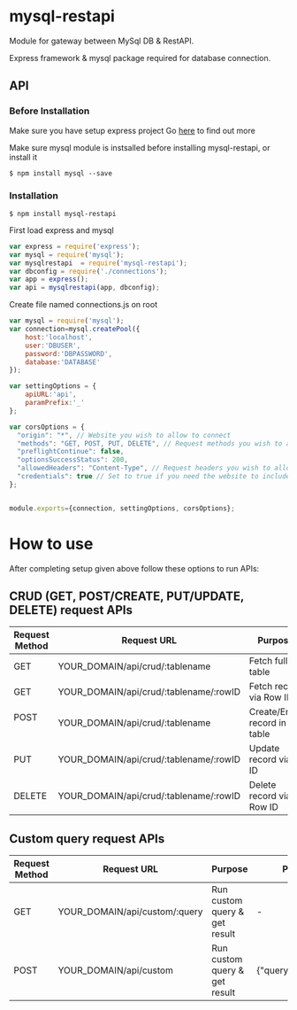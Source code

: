 # mysql-restapi

Module for gateway between MySql DB & RestAPI.

Express framework & mysql package required for database connection.

## API

### Before Installation
Make sure you have setup express project
Go [here](https://expressjs.com/) to find out more 

Make sure mysql module is instsalled before installing mysql-restapi, or install it

`$ npm install mysql --save`

### Installation

`$ npm install mysql-restapi`

First load express and mysql

```js
var express = require('express');
var mysql = require('mysql');
var mysqlrestapi  = require('mysql-restapi');
var dbconfig = require('./connections');
var app = express();
var api = mysqlrestapi(app, dbconfig);

```
Create file named connections.js on root

```js
var mysql = require('mysql');
var connection=mysql.createPool({
    host:'localhost',
    user:'DBUSER',
    password:'DBPASSWORD',
    database:'DATABASE'
});

var settingOptions = {
    apiURL:'api',
    paramPrefix:'_'
};

var corsOptions = {
  "origin": "*", // Website you wish to allow to connect
  "methods": "GET, POST, PUT, DELETE", // Request methods you wish to allow
  "preflightContinue": false,
  "optionsSuccessStatus": 200,
  "allowedHeaders": "Content-Type", // Request headers you wish to allow
  "credentials": true // Set to true if you need the website to include cookies in the requests sent
};


module.exports={connection, settingOptions, corsOptions};
```

# How to use

After completing setup given above follow these options to run APIs:

## CRUD (GET, POST/CREATE, PUT/UPDATE, DELETE) request APIs


Request Method | Request URL                            | Purpose                      | Parameters
-------------  | -------------------------------------  | ---------------------------  | -------------
GET            | YOUR_DOMAIN/api/crud/:tablename        | Fetch full table             | - 
GET            | YOUR_DOMAIN/api/crud/:tablename/:rowID | Fetch record via Row ID      | - 
POST           | YOUR_DOMAIN/api/crud/:tablename        | Create/Enter record in table | {"fieldname":"fieldvalue",---} 
PUT            | YOUR_DOMAIN/api/crud/:tablename/:rowID | Update record via ID         | {"fieldname":"fieldvalue",---}  
DELETE         | YOUR_DOMAIN/api/crud/:tablename/:rowID | Delete record via Row ID     | - 



## Custom query request APIs


Request Method | Request URL                     | Purpose                          | Parameters
-------------  | ------------------------------  | -------------------------------  | -------------
GET            | YOUR_DOMAIN/api/custom/:query   | Run custom query & get result    | - 
POST           | YOUR_DOMAIN/api/custom          | Run custom query & get result    | {"query":"SQL_QUERY"} 


